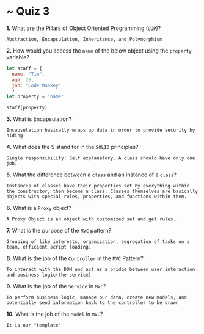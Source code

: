 # ~ Quiz 3

**1.** What are the Pillars of Object Oriented Programming (`OOP`)?
<!-- enter you answer in the space below -->
```
Abstraction, Encapsulation, Inheritance, and Polymorphism
```
**2.** How would you access the `name` of the below object using the `property` variable?
```js
let staff = {
  name: "Tim",
  age: 26,
  job: "Code Monkey"
  }
let property = 'name'
```
<!-- enter you answer in the space below -->
```
staff[property]
```
**3.** What is Encapsulation?
<!-- enter you answer in the space below -->
```
Encapsulation basically wraps up data in order to provide security by hiding 
```
**4.** What does the S stand for in the `SOLID` principles?
<!-- enter you answer in the space below -->
```
Single responsibility! Self explanatory. A class should have only one job.
```
**5.** What the difference between a `class` and an instance of a `class`?
<!-- enter you answer in the space below -->
```
Instances of classes have their properties set by everything within the constructor, then become a class. Classes themselves are basically objects with special rules, properties, and functions within them.
```
**6.** What is a `Proxy` object?
<!-- enter you answer in the space below -->
```
A Proxy Object is an object with customized set and get rules.
```

**7.** What is the purpose of the `MVC` pattern?
<!-- enter you answer in the space below -->
```
Grouping of like interests, organization, segregation of tasks on a team, efficient script loading.
```
**8.** What is the job of the `Controller` in the `MVC` Pattern?
<!-- enter you answer in the space below -->
```
To interact with the DOM and act as a bridge between user interaction and business logic(the service)
```

**9.** What is the job of the `Service` in `MVC`?
<!-- enter you answer in the space below -->
```
To perform business logic, manage our data, create new models, and potentially send information back to the controller to be drawn
```
**10.** What is the job of the `Model` in `MVC`?
<!-- enter you answer in the space below -->
```
It is our "template" 
```
